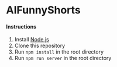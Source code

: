 # AIFunnyShorts

#### Instructions
1. Install [Node.js](https://nodejs.org/en/download)
2. Clone this repository
3. Run `npm install` in the root directory
4. Run `npm run server` in the root directory